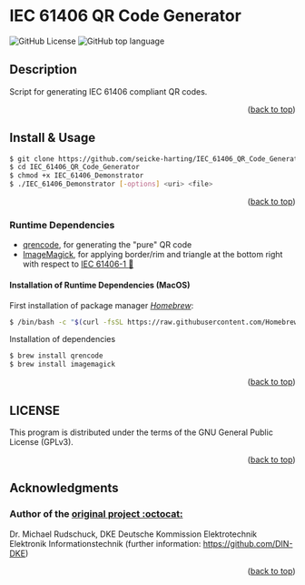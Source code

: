 <!-- Back to top link -->
<a name="readme-top"></a>
# IEC 61406 QR Code Generator

![GitHub License](https://img.shields.io/github/license/seicke-harting/IEC_61406_QR_Code_Generator?style=flat-square)
![GitHub top language](https://img.shields.io/github/languages/top/seicke-harting/IEC_61406_QR_Code_Generator?style=flat-square)

## Description

Script for generating IEC 61406 compliant QR codes.

<p align="right">(<a href="#readme-top">back to top</a>)</p>

## Install & Usage
```sh
$ git clone https://github.com/seicke-harting/IEC_61406_QR_Code_Generator
$ cd IEC_61406_QR_Code_Generator
$ chmod +x IEC_61406_Demonstrator
$ ./IEC_61406_Demonstrator [-options] <uri> <file>
```

<p align="right">(<a href="#readme-top">back to top</a>)</p>

### Runtime Dependencies

- [qrencode](https://fukuchi.org/works/qrencode), for generating the "pure" QR code
- [ImageMagick](https://imagemagick.org), for applying border/rim and triangle at the bottom right with respect to [IEC 61406-1 :link:](https://webstore.iec.ch/publication/67673)

#### Installation of Runtime Dependencies (MacOS)

First installation of package manager *[Homebrew](https://brew.sh/index_de)*:
```sh
$ /bin/bash -c "$(curl -fsSL https://raw.githubusercontent.com/Homebrew/install/HEAD/install.sh)"
````

Installation of dependencies
```sh
$ brew install qrencode
$ brew install imagemagick
```

<p align="right">(<a href="#readme-top">back to top</a>)</p>

## LICENSE

This program is distributed under the terms of the GNU General Public License (GPLv3).

<p align="right">(<a href="#readme-top">back to top</a>)</p>

## Acknowledgments

### Author of the [original project :octocat:](https://github.com/DIN-DKE/IEC_61406__QR_Code_Generator)
Dr. Michael Rudschuck, DKE  Deutsche Kommission Elektrotechnik Elektronik Informationstechnik
(further information: https://github.com/DIN-DKE)

<p align="right">(<a href="#readme-top">back to top</a>)</p>